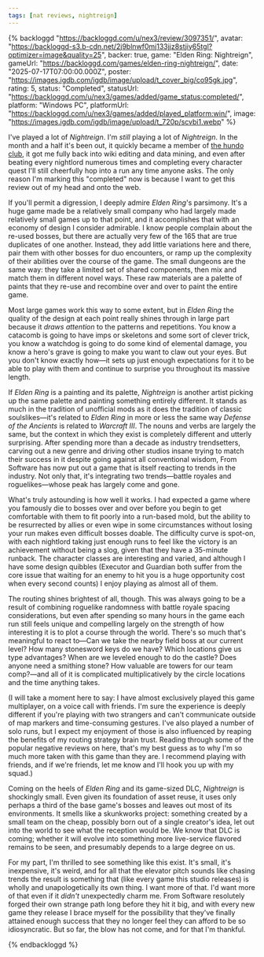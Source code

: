 ```yaml
---
tags: [nat reviews, nightreign]
---
```


{% backloggd "https://backloggd.com/u/nex3/review/3097351/",
    avatar: "https://backloggd-s3.b-cdn.net/2j9blnwf0mj133jjz8stjiy65tgl?optimizer=image&quality=25",
    backer: true,
    game: "Elden Ring: Nightreign",
    gameUrl: "https://backloggd.com/games/elden-ring-nightreign/",
    date: "2025-07-17T07:00:00.000Z",
    poster: "https://images.igdb.com/igdb/image/upload/t_cover_big/co95gk.jpg",
    rating: 5,
    status: "Completed",
    statusUrl: "https://backloggd.com/u/nex3/games/added/game_status:completed/",
    platform: "Windows PC",
    platformUrl: "https://backloggd.com/u/nex3/games/added/played_platform:win/",
    image: "https://images.igdb.com/igdb/image/upload/t_720p/scvbi1.webp" %}
  <p>I've played a lot of <em>Nightreign</em>. I'm <em>still</em> playing a
  lot of <em>Nightreign</em>. In the month and a half it's been out, it quickly
  became a member of
  <a
    rel="nofollow"
    target="_blank"
    href="https://backloggd.com/u/nex3/list/hundo-club/"
    >the hundo club</a
  >, it got me fully back into wiki editing and data mining, and even after
  beating every nightlord numerous times and completing every character quest
  I'll still cheerfully hop into a run any time anyone asks. The only reason I'm
  marking this "completed" now is because I want to get this review out of my
  head and onto the web.</p><p>If you'll permit a digression, I deeply
  admire <em>Elden Ring</em>'s parsimony. It's a huge game made be a relatively
  small company who had largely made relatively small games up to that point,
  and it accomplishes that with an economy of design I consider admirable. I
  know people complain about the re-used bosses, but there are actually very few
  of the 165 that are true duplicates of one another. Instead, they add little
  variations here and there, pair them with other bosses for duo encounters, or
  ramp up the complexity of their abilities over the course of the game. The
  small dungeons are the same way: they take a limited set of shared components,
  then mix and match them in different novel ways. These raw materials are a
  palette of paints that they re-use and recombine over and over to paint the
  entire game.</p><p>Most large games work this way to some extent, but in
  <em>Elden Ring</em> the quality of the design at each point really shines
  through in large part because it <em>draws attention</em> to the patterns and
  repetitions. You know a catacomb is going to have imps or skeletons and some
  sort of clever trick, you know a watchdog is going to do some kind of
  elemental damage, you know a hero's grave is going to make you want to claw
  out your eyes. But you don't know exactly how—it sets up just enough
  expectations for it to be able to play with them and continue to surprise you
  throughout its massive length.</p><p>If <em>Elden Ring</em> is a painting
  and its palette, <em>Nightreign</em> is another artist picking up the same
  palette and painting something entirely different. It stands as much in the
  tradition of unofficial mods as it does the tradition of classic
  soulslikes—it's related to <em>Elden Ring</em> in more or less the same way
  <em>Defense of the Ancients</em> is related to <em>Warcraft III</em>. The
  nouns and verbs are largely the same, but the context in which they exist is
  completely different and utterly surprising. After spending more than a decade
  as industry trendsetters, carving out a new genre and driving other studios
  insane trying to match their success in it despite going against all
  conventional wisdom, From Software has now put out a game that is itself
  reacting to trends in the industry. Not only that, it's integrating two
  trends—battle royales and roguelikes—whose peak has largely come and gone.</p><p>What's
  truly astounding is how well it works. I had expected a game where you
  famously die to bosses over and over before you begin to get comfortable with
  them to fit poorly into a run-based mold, but the ability to be resurrected by
  allies or even wipe in some circumstances without losing your run makes even
  difficult bosses doable. The difficulty curve is spot-on, with each nightlord
  taking just enough runs to feel like the victory is an achievement without
  being a slog, given that they have a 35-minute runback. The character classes
  are interesting and varied, and although I have some design quibbles (Executor
  and Guardian both suffer from the core issue that waiting for an enemy to hit
  you is a huge opportunity cost when every second counts) I enjoy playing as
  almost all of them.</p><p>The routing shines brightest of all, though.
  This was always going to be a result of combining roguelike randomness with
  battle royale spacing considerations, but even after spending so many hours in
  the game each run still feels unique and compelling largely on the strength of
  how interesting it is to plot a course through the world. There's so much
  that's meaningful to react to—Can we take the nearby field boss at our current
  level? How many stonesword keys do we have? Which locations give us type
  advantages? When are we leveled enough to do the castle? Does anyone need a
  smithing stone? How valuable are towers for our team comp?—and all of it is
  complicated multiplicatively by the circle locations and the time anything
  takes.</p><p>(I will take a moment here to say: I have almost exclusively
  played this game multiplayer, on a voice call with friends. I'm sure the
  experience is deeply different if you're playing with two strangers and can't
  communicate outside of map markers and time-consuming gestures. I've also
  played a number of solo runs, but I expect my enjoyment of those is also
  influenced by reaping the benefits of my routing strategy brain trust. Reading
  through some of the popular negative reviews on here, that's my best guess as
  to why I'm so much more taken with this game than they are. I recommend
  playing with friends, and if we're friends, let me know and I'll hook you up
  with my squad.)</p><p>Coming on the heels of <em>Elden Ring</em> and its
  game-sized DLC, <em>Nightreign</em> is shockingly small. Even given its
  foundation of asset reuse, it uses only perhaps a third of the base game's
  bosses and leaves out most of its environments. It smells like a skunkworks
  project: something created by a small team on the cheap, possibly born out of
  a single creator's idea, let out into the world to see what the reception
  would be. We know that DLC is coming; whether it will evolve into something
  more live-service flavored remains to be seen, and presumably depends to a
  large degree on us.</p><p>For my part, I'm thrilled to see something like
  this exist. It's small, it's inexpensive, it's weird, and for all that the
  elevator pitch sounds like chasing trends the result is something that (like
  every game this studio releases) is wholly and unapologetically its own thing.
  I want more of that. I'd want more of that even if it
  <em>didn't</em> unexpectedly charm me. From Software resolutely forged their
  own strange path long before they hit it big, and with every new game they
  release I brace myself for the possibility that they've finally attained
  enough success that they no longer feel they can afford to be so
  idiosyncratic. But so far, the blow has not come, and for that I'm thankful.</p>
{% endbackloggd %}
